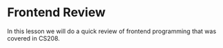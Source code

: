 # Frontend Review

In this lesson we will do a quick review of frontend programming that was covered in CS208.

<!--@include: ../../parts/web/frontend.md-->
